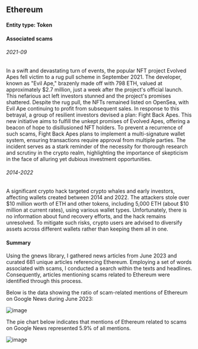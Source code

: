## Ethereum

#### Entity type: Token

#### Associated scams

###### 2021-09

In a swift and devastating turn of events, the popular NFT project Evolved Apes fell victim to a rug pull scheme in September 2021. The developer, known as "Evil Ape," brazenly made off with 798 ETH, valued at approximately $2.7 million, just a week after the project's official launch. This nefarious act left investors stunned and the project's promises shattered. Despite the rug pull, the NFTs remained listed on OpenSea, with Evil Ape continuing to profit from subsequent sales. In response to this betrayal, a group of resilient investors devised a plan: Fight Back Apes. This new initiative aims to fulfill the unkept promises of Evolved Apes, offering a beacon of hope to disillusioned NFT holders. To prevent a recurrence of such scams, Fight Back Apes plans to implement a multi-signature wallet system, ensuring transactions require approval from multiple parties. The incident serves as a stark reminder of the necessity for thorough research and scrutiny in the crypto realm, highlighting the importance of skepticism in the face of alluring yet dubious investment opportunities.

###### 2014-2022

A significant crypto hack targeted crypto whales and early investors, affecting wallets created between 2014 and 2022. The attackers stole over $10 million worth of ETH and other tokens, including 5,000 ETH (about $10 million at current rates), using various wallet types. Unfortunately, there is no information about fund recovery efforts, and the hack remains unresolved. To mitigate such risks, crypto users are advised to diversify assets across different wallets rather than keeping them all in one.

#### Summary

Using the gnews library, I gathered news articles from June 2023 and curated 681 unique articles referencing Ethereum. Employing a set of words associated with scams, I conducted a search within the texts and headlines. Consequently, articles mentioning scams related to Ethereum were identified through this process.

Below is the data showing the ratio of scam-related mentions of Ethereum on Google News during June 2023:

![image](https://github.com/VictorKhomyakov/crypto-scams-challenge-eth/assets/68606131/a7f76fc4-e9d9-4aec-a079-561e1e619bd7)


The pie chart below indicates that mentions of Ethereum related to scams on Google News represented 5.9% of all mentions.

![image](https://github.com/VictorKhomyakov/crypto-scams-challenge-eth/assets/68606131/bbd355d8-ea34-49c8-806d-0c79e9cff247)


